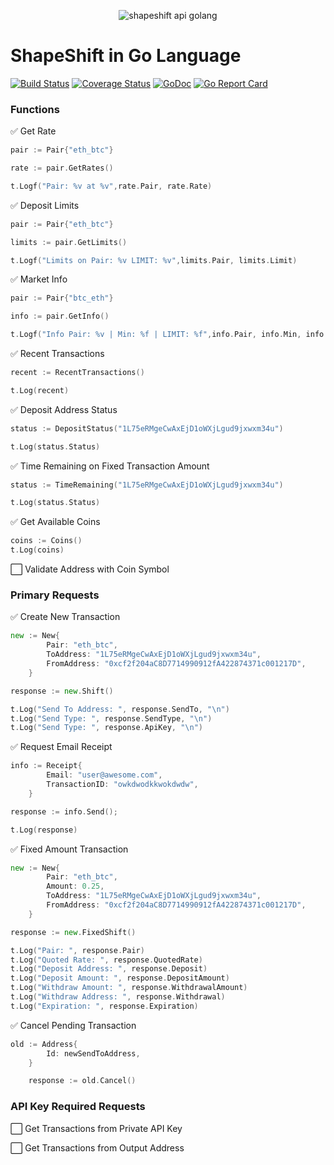 <p align="center">
  <img src="https://cdn.pbrd.co/images/MK2f4akQc.jpg" alt="shapeshift api golang"/>
</p>

# ShapeShift in Go Language
[![Build Status](https://travis-ci.org/hunterlong/shapeshift.svg?branch=master)](https://travis-ci.org/hunterlong/shapeshift)  [![Coverage Status](https://coveralls.io/repos/github/hunterlong/shapeshift/badge.svg?branch=master)](https://coveralls.io/github/hunterlong/shapeshift?branch=master) [![GoDoc](https://godoc.org/github.com/hunterlong/shapeshift?status.svg)](https://godoc.org/github.com/hunterlong/shapeshift) [![Go Report Card](https://goreportcard.com/badge/github.com/hunterlong/shapeshift)](https://goreportcard.com/report/github.com/hunterlong/shapeshift)

### Functions

:white_check_mark: Get Rate
```go
pair := Pair{"eth_btc"}

rate := pair.GetRates()

t.Logf("Pair: %v at %v",rate.Pair, rate.Rate)
```

:white_check_mark: Deposit Limits
```go
pair := Pair{"eth_btc"}

limits := pair.GetLimits()

t.Logf("Limits on Pair: %v LIMIT: %v",limits.Pair, limits.Limit)
```

:white_check_mark: Market Info
```go
pair := Pair{"btc_eth"}

info := pair.GetInfo()

t.Logf("Info Pair: %v | Min: %f | LIMIT: %f",info.Pair, info.Min, info.Limit)
```

:white_check_mark: Recent Transactions
```go
recent := RecentTransactions()

t.Log(recent)
```
:white_check_mark: Deposit Address Status
```go
status := DepositStatus("1L75eRMgeCwAxEjD1oWXjLgud9jxwxm34u")

t.Log(status.Status)
```

:white_check_mark: Time Remaining on Fixed Transaction Amount
```go
status := TimeRemaining("1L75eRMgeCwAxEjD1oWXjLgud9jxwxm34u")

t.Log(status.Status)
```
:white_check_mark: Get Available Coins
```go
coins := Coins()
t.Log(coins)
```

:white_large_square: Validate Address with Coin Symbol

### Primary Requests

:white_check_mark: Create New Transaction
```go
new := New{
		Pair: "eth_btc",
		ToAddress: "1L75eRMgeCwAxEjD1oWXjLgud9jxwxm34u",
		FromAddress: "0xcf2f204aC8D7714990912fA422874371c001217D",
	}

response := new.Shift()

t.Log("Send To Address: ", response.SendTo, "\n")
t.Log("Send Type: ", response.SendType, "\n")
t.Log("Send Type: ", response.ApiKey, "\n")
```

:white_check_mark: Request Email Receipt
```go
info := Receipt{
		Email: "user@awesome.com",
		TransactionID: "owkdwodkkwokdwdw",
	}

response := info.Send();

t.Log(response)
```

:white_check_mark: Fixed Amount Transaction
```go
new := New{
		Pair: "eth_btc",
		Amount: 0.25,
		ToAddress: "1L75eRMgeCwAxEjD1oWXjLgud9jxwxm34u",
		FromAddress: "0xcf2f204aC8D7714990912fA422874371c001217D",
	}

response := new.FixedShift()

t.Log("Pair: ", response.Pair)
t.Log("Quoted Rate: ", response.QuotedRate)
t.Log("Deposit Address: ", response.Deposit)
t.Log("Deposit Amount: ", response.DepositAmount)
t.Log("Withdraw Amount: ", response.WithdrawalAmount)
t.Log("Withdraw Address: ", response.Withdrawal)
t.Log("Expiration: ", response.Expiration)
```
:white_check_mark: Cancel Pending Transaction
```go
old := Address{
		Id: newSendToAddress,
	}

	response := old.Cancel()
```


### API Key Required Requests

:white_large_square: Get Transactions from Private API Key

:white_large_square: Get Transactions from Output Address
